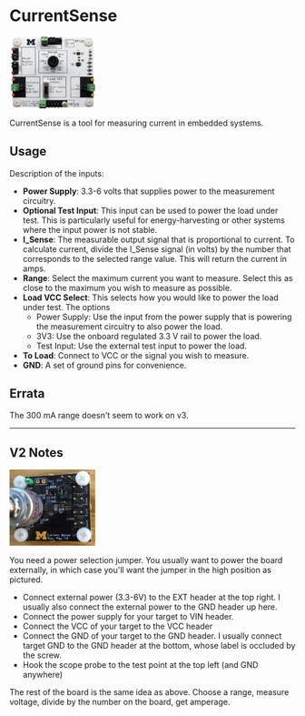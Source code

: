 CurrentSense
============

<img src="media/current_sense_v3_1000x839.jpg" width="30%">

CurrentSense is a tool for measuring current in embedded systems.

Usage
-----

Description of the inputs:

- **Power Supply**: 3.3-6 volts that supplies power to the measurement circuitry.
- **Optional Test Input**: This input can be used to power the load under test.
This is particularly useful for energy-harvesting or other systems where the input
power is not stable.
- **I_Sense**: The measurable output signal that is proportional to current.
To calculate current, divide the I_Sense signal (in volts) by the number
that corresponds to the selected range value. This will return the current
in amps.
- **Range**: Select the maximum current you want to measure. Select this as
close to the maximum you wish to measure as possible.
- **Load VCC Select**: This selects how you would like to power the load under
test. The options
  - Power Supply: Use the input from the power supply that is powering the
  measurement circuitry to also power the load.
  - 3V3: Use the onboard regulated 3.3 V rail to power the load.
  - Test Input: Use the external test input to power the load.
- **To Load**: Connect to VCC or the signal you wish to measure.
- **GND**: A set of ground pins for convenience.

Errata
------

The 300 mA range doesn't seem to work on v3.

----

V2 Notes
--------

<img src="media/current_sense_v2.jpg" width="30%">

You need a power selection jumper. You usually want to power the board externally,
in which case you'll want the jumper in the high position as pictured.

 - Connect external power (3.3-6V) to the EXT header at the top right.
   I usually also connect the external power to the GND header up here.
 - Connect the power supply for your target to VIN header.
 - Connect the VCC of your target to the VCC header
 - Connect the GND of your target to the GND header.
   I usually connect target GND to the GND header at the bottom, whose label is
   occluded by the screw.
 - Hook the scope probe to the test point at the top left (and GND anywhere)
 
The rest of the board is the same idea as above. Choose a range, measure voltage,
divide by the number on the board, get amperage.
